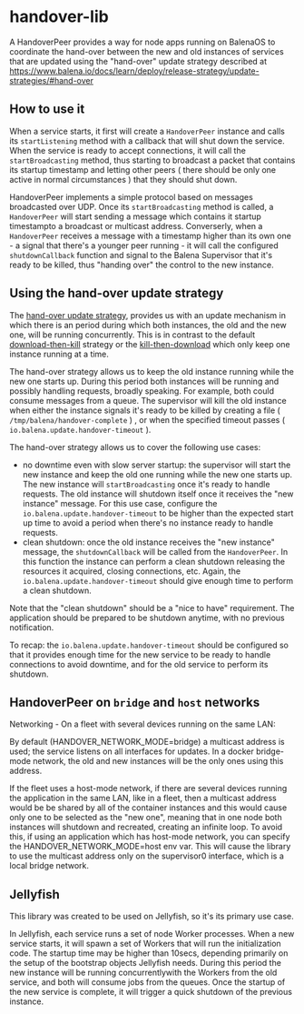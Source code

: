 # handover-lib

A HandoverPeer provides a way for node apps running on BalenaOS to coordinate the hand-over between the new and old instances of services that are updated using the "hand-over" update strategy described
at https://www.balena.io/docs/learn/deploy/release-strategy/update-strategies/#hand-over

## How to use it

When a service starts, it first will create a `HandoverPeer` instance and calls its `startListening` method with a callback that will shut down the service.
When the service is ready to accept connections, it will call the `startBroadcasting` method, thus starting to broadcast a packet that contains its
startup timestamp and letting other peers ( there should be only one active in normal circumstances ) that they should shut down.

HandoverPeer implements a simple protocol based on messages broadcasted over UDP. Once its `startBroadcasting` method is called, a `HandoverPeer` will start sending a message 
which contains it startup timestampto a broadcast or multicast address. Converserly, when a `HandoverPeer` receives a message with a timestamp higher than its own one -
a signal that there's a younger peer running - it will call the configured `shutdownCallback` function and signal to the Balena Supervisor that it's ready to be killed,
thus "handing over" the control to the new instance.


## Using the hand-over update strategy

The [hand-over update strategy](https://www.balena.io/docs/learn/deploy/release-strategy/update-strategies/#hand-over), provides us with an update mechanism in which
there is an period during which both instances, the old and the new one, will be running concurrently. This is in contrast to the default [download-then-kill](https://www.balena.io/docs/learn/deploy/release-strategy/update-strategies/#download-then-kill) strategy or the [kill-then-download](https://www.balena.io/docs/learn/deploy/release-strategy/update-strategies/#kill-then-download) which only keep one instance running at a time.

The hand-over strategy allows us to keep the old instance running while the new one starts up. During this period both instances will be running and possibly handling requests,
broadly speaking. For example, both could consume messages from a queue. The supervisor will kill the old instance when either the instance signals it's ready to be killed by creating a file ( `/tmp/balena/handover-complete` ) , or when the specified timeout passes ( `io.balena.update.handover-timeout` ).

The hand-over strategy allows us to cover the following use cases:

- no downtime even with slow server startup: the supervisor will start the new instance and keep the old one running while the new one starts up. The new instance will `startBroadcasting` once it's ready to handle requests. The old instance will shutdown itself once it receives the "new instance" message. For this use case, configure the `io.balena.update.handover-timeout` to be higher than the expected start up time to avoid a period when there's no instance ready to handle requests.
- clean shutdown: once the old instance receives the "new instance" message, the `shutdownCallback` will be called from the `HandoverPeer`. In this function the instance can perform a clean shutdown releasing the resources it acquired, closing connections, etc. Again, the `io.balena.update.handover-timeout` should give enough time to perform a clean shutdown.

Note that the "clean shutdown" should be a "nice to have" requirement. The application should be prepared to be shutdown anytime, with no previous notification.

To recap: the `io.balena.update.handover-timeout` should be configured so that it provides enough time for the new service to be ready to handle connections to avoid downtime, and for the old service to perform its shutdown.


## HandoverPeer on `bridge` and `host` networks

Networking - On a fleet with several devices running on the same LAN:

By default (HANDOVER_NETWORK_MODE=bridge) a multicast address is used; the service listens on all interfaces for updates.
In a docker bridge-mode network, the old and new instances will be the only ones using this address.

If the fleet uses a host-mode network, if there
are several devices running the application in the same LAN, like in a fleet, then a multicast address would be be shared by all of the container instances and 
this would cause only one to be selected
as the "new one", meaning that in one node both instances will shutdown and recreated, creating an infinite loop.
To avoid this, if using an application which has
host-mode network, you can specify the HANDOVER_NETWORK_MODE=host env var. This will cause the library to use the multicast address only on the
supervisor0 interface, which is a local bridge network.

## Jellyfish

This library was created to be used on Jellyfish, so it's its primary use case.

In Jellyfish,
each service runs a set of node Worker processes. When a new service starts, it will spawn a set of Workers that will run the initialization code. The startup time may be higher
than 10secs, depending primarily on the setup of the bootstrap objects Jellyfish needs. During this period the new instance will be running concurrentlywith the Workers from the old service, and both will consume jobs from the queues. Once the startup of the new service is complete, it will trigger a quick shutdown of the previous instance.

